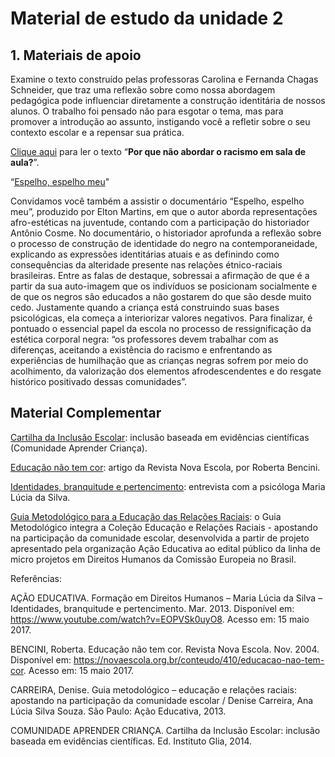 # Material de estudo da unidade 2

## 1. Materiais de apoio

Examine o texto construído pelas professoras Carolina e Fernanda Chagas Schneider, que traz uma reflexão sobre como nossa abordagem pedagógica pode influenciar diretamente a construção identitária de nossos alunos. O trabalho foi pensado não para esgotar o tema, mas para promover a introdução ao assunto, instigando você a refletir sobre o seu contexto escolar e a repensar sua prática.

[Clique aqui](https://comunidade.escolasconectadas.org.br/pluginfile.php/572637/mod_book/chapter/10787/tel_escola_educ_antir_licao2_apoio1%20%281%29.pdf) para ler o texto “**Por que não abordar o racismo em sala de aula?**”.

“[Espelho, espelho meu](https://www.youtube.com/watch?v=44SzV2HSNmQ)"

Convidamos você também a assistir o documentário “Espelho, espelho meu”, produzido por Elton Martins, em que o autor aborda representações afro-estéticas na juventude, contando com a participação do historiador Antônio Cosme. No documentário, o historiador aprofunda a reflexão sobre o processo de construção de identidade do negro na contemporaneidade, explicando as expressões identitárias atuais e as definindo como consequências da alteridade presente nas relações étnico-raciais brasileiras. Entre as falas de destaque, sobressai a afirmação de que é a partir da sua auto-imagem que os indivíduos se posicionam socialmente e de que os negros são educados a não gostarem do que são desde muito cedo. Justamente quando a criança está construindo suas bases psicológicas, ela começa a interiorizar valores negativos. Para finalizar, é pontuado o essencial papel da escola no processo de ressignificação da estética corporal negra: “os professores devem trabalhar com as diferenças, aceitando a existência do racismo e enfrentando as experiências de humilhação que as crianças negras sofrem por meio do acolhimento, da valorização dos elementos afrodescendentes e do resgate histórico positivado dessas comunidades”.

## Material Complementar
 

[Cartilha da Inclusão Escolar](https://comunidade.escolasconectadas.org.br/pluginfile.php/572637/mod_book/chapter/10787/Cartilha_Inclusao_Escolar2014.pdf?time=1599599491849): inclusão baseada em evidências científicas (Comunidade Aprender Criança).

[Educação não tem cor](https://novaescola.org.br/conteudo/410/educacao-nao-tem-cor): artigo da Revista Nova Escola, por Roberta Bencini.

[Identidades, branquitude e pertencimento](https://www.youtube.com/watch?v=EOPVSk0uyO8): entrevista com a psicóloga Maria Lúcia da Silva.

[Guia Metodológico para a Educação das Relações Raciais](http://www.acaoeducativa.org.br/relacoesraciais/wp-content/uploads/2013/12/Guia_Metodol%C3%B3gico.pdf): o Guia Metodológico integra a Coleção Educação e Relações Raciais - apostando na participação da comunidade escolar, desenvolvida a partir de projeto apresentado pela organização Ação Educativa ao edital público da linha de micro projetos em Direitos Humanos da Comissão Europeia no Brasil.

Referências:

AÇÃO EDUCATIVA. Formação em Direitos Humanos – Maria Lúcia da Silva – Identidades, branquitude e pertencimento. Mar. 2013. Disponível em: <https://www.youtube.com/watch?v=EOPVSk0uyO8>. Acesso em: 15 maio 2017.

BENCINI, Roberta. Educação não tem cor. Revista Nova Escola. Nov. 2004. Disponível em: <https://novaescola.org.br/conteudo/410/educacao-nao-tem-cor>. Acesso em: 15 maio 2017.

CARREIRA, Denise. Guia metodológico – educação e relações raciais: apostando na participação da comunidade escolar / Denise Carreira, Ana Lúcia Silva Souza. São Paulo: Ação Educativa, 2013.

COMUNIDADE APRENDER CRIANÇA. Cartilha da Inclusão Escolar: inclusão baseada em evidências científicas. Ed. Instituto Glia, 2014.